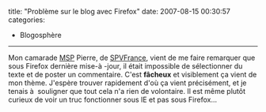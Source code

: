 title: "Problème sur le blog avec Firefox"
date: 2007-08-15 00:30:57
categories:
  - Blogosphère
---

Mon camarade [MSP](https://www.microsoftstudentpartners.com) Pierre, de [SPVFrance](http://www.spvfrance.net/), vient de me faire remarquer que sous Firefox dernière mise-à -jour, il était impossible de sélectionner du texte et de poster un commentaire. C'est **fâcheux** et visiblement ça vient de mon thème. J'espère trouver rapidement d'où ça vient précisément, et je tenais à  souligner que tout cela n'a rien de volontaire. Il est même plutôt curieux de voir un truc fonctionner sous IE et pas sous Firefox&#8230;